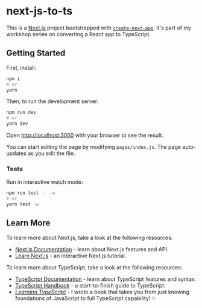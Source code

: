 # next-js-to-ts

This is a [Next.js](https://nextjs.org/) project bootstrapped with [`create-next-app`](https://github.com/vercel/next.js/tree/canary/packages/create-next-app).
It's part of my workshop series on converting a React app to TypeScript.

## Getting Started

First, install:

```bash
npm i
# or
yarn
```

Then, to run the development server:

```bash
npm run dev
# or
yarn dev
```

Open [http://localhost:3000](http://localhost:3000) with your browser to see the result.

You can start editing the page by modifying `pages/index.js`. The page auto-updates as you edit the file.

### Tests

Run in interactive watch mode:

```bash
npm run test -- -w
# or
yarn test -w
```

## Learn More

To learn more about Next.js, take a look at the following resources:

- [Next.js Documentation](https://nextjs.org/docs) - learn about Next.js features and API.
- [Learn Next.js](https://nextjs.org/learn) - an interactive Next.js tutorial.

To learn more about TypeScript, take a look at the following resources:

- [TypeScript Documentation](https://typescriptlang.org/docs) - learn about TypeScript features and syntax.
- [TypeScript Handbook](https://typescriptlang.org/handbook) - a start-to-finish guide to TypeScript.
- _[Learning TypeScript](https://learningtypescript.com)_ - I wrote a book that takes you from just knowing foundations of JavaScript to full TypeScript capability! :sparkles:
